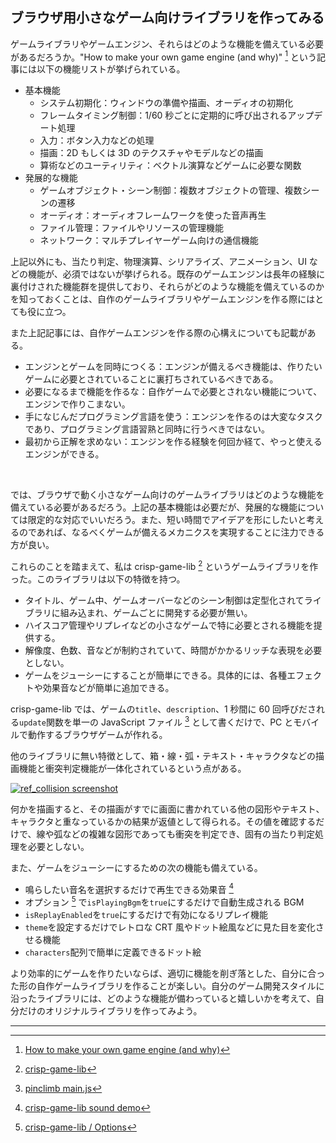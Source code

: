 ## ブラウザ用小さなゲーム向けライブラリを作ってみる

ゲームライブラリやゲームエンジン、それらはどのような機能を備えている必要があるだろうか。"How to make your own game engine (and why)" [^1] という記事には以下の機能リストが挙げられている。

- 基本機能
  - システム初期化：ウィンドウの準備や描画、オーディオの初期化
  - フレームタイミング制御：1/60 秒ごとに定期的に呼び出されるアップデート処理
  - 入力：ボタン入力などの処理
  - 描画：2D もしくは 3D のテクスチャやモデルなどの描画
  - 算術などのユーティリティ：ベクトル演算などゲームに必要な関数
- 発展的な機能
  - ゲームオブジェクト・シーン制御：複数オブジェクトの管理、複数シーンの遷移
  - オーディオ：オーディオフレームワークを使った音声再生
  - ファイル管理：ファイルやリソースの管理機能
  - ネットワーク：マルチプレイヤーゲーム向けの通信機能

上記以外にも、当たり判定、物理演算、シリアライズ、アニメーション、UI などの機能が、必須ではないが挙げられる。既存のゲームエンジンは長年の経験に裏付けされた機能群を提供しており、それらがどのような機能を備えているのかを知っておくことは、自作のゲームライブラリやゲームエンジンを作る際にはとても役に立つ。

また上記記事には、自作ゲームエンジンを作る際の心構えについても記載がある。

- エンジンとゲームを同時につくる：エンジンが備えるべき機能は、作りたいゲームに必要とされていることに裏打ちされているべきである。
- 必要になるまで機能を作るな：自作ゲームで必要とされない機能について、エンジンで作りこまない。
- 手になじんだプログラミング言語を使う：エンジンを作るのは大変なタスクであり、プログラミング言語習熟と同時に行うべきではない。
- 最初から正解を求めない：エンジンを作る経験を何回か経て、やっと使えるエンジンができる。

<br>

では、ブラウザで動く小さなゲーム向けのゲームライブラリはどのような機能を備えている必要があるだろう。上記の基本機能は必要だが、発展的な機能については限定的な対応でいいだろう。また、短い時間でアイデアを形にしたいと考えるのであれば、なるべくゲームが備えるメカニクスを実現することに注力できる方が良い。

これらのことを踏まえて、私は crisp-game-lib [^2] というゲームライブラリを作った。このライブラリは以下の特徴を持つ。

- タイトル、ゲーム中、ゲームオーバーなどのシーン制御は定型化されてライブラリに組み込まれ、ゲームごとに開発する必要が無い。
- ハイスコア管理やリプレイなどの小さなゲームで特に必要とされる機能を提供する。
- 解像度、色数、音などが制約されていて、時間がかかるリッチな表現を必要としない。
- ゲームをジューシーにすることが簡単にできる。具体的には、各種エフェクトや効果音などが簡単に追加できる。

crisp-game-lib では、ゲームの`title`、`description`、1 秒間に 60 回呼びだされる`update`関数を単一の JavaScript ファイル [^3] として書くだけで、PC とモバイルで動作するブラウザゲームが作れる。

他のライブラリに無い特徴として、箱・線・弧・テキスト・キャラクタなどの描画機能と衝突判定機能が一体化されているという点がある。

[![ref_collision screenshot](https://abagames.github.io/crisp-game-lib-games/ref_collision/screenshot.gif)](https://abagames.github.io/crisp-game-lib-games/?ref_collision)

何かを描画すると、その描画がすでに画面に書かれている他の図形やテキスト、キャラクタと重なっているかの結果が返値として得られる。その値を確認するだけで、線や弧などの複雑な図形であっても衝突を判定でき、固有の当たり判定処理を必要としない。

また、ゲームをジューシーにするための次の機能も備えている。

- 鳴らしたい音名を選択するだけで再生できる効果音 [^4]
- オプション [^5] で`isPlayingBgm`を`true`にするだけで自動生成される BGM
- `isReplayEnabled`を`true`にするだけで有効になるリプレイ機能
- `theme`を設定するだけでレトロな CRT 風やドット絵風などに見た目を変化させる機能
- `characters`配列で簡単に定義できるドット絵

より効率的にゲームを作りたいならば、適切に機能を削ぎ落とした、自分に合った形の自作ゲームライブラリを作ることが楽しい。自分のゲーム開発スタイルに沿ったライブラリには、どのような機能が備わっていると嬉しいかを考えて、自分だけのオリジナルライブラリを作ってみよう。

---

[^1]: [How to make your own game engine (and why)](https://medium.com/geekculture/how-to-make-your-own-game-engine-and-why-ddf0acbc5f3)
[^2]: [crisp-game-lib](https://github.com/abagames/crisp-game-lib)
[^3]: [pinclimb main.js](https://github.com/abagames/crisp-game-lib/blob/master/docs/pinclimb/main.js)
[^4]: [crisp-game-lib sound demo](https://abagames.github.io/crisp-game-lib-games/?ref_sound)
[^5]: [crisp-game-lib / Options](https://abagames.github.io/crisp-game-lib/ref_document/types/Options.html)
